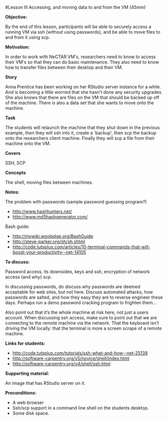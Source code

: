 #Lesson III Accessing, and moving data to and from the VM (45min)

**Objective:** 

By the end of this lesson, participants will be able to securely access a running VM via ssh (without using passwords), 
and be able to move files to and from it using scp.

**Motivation:** 

In order to work with NeCTAR VM's, researchers need to know to access their VM's so that they can do basic maintenance.
They also need to know how to transfer files between their desktop and their VM. 

**Story**

Anna Prentice has been working on her RStudio server instance for a while. And is becoming a little worried that she
hasn't done any security upgrades. She also knows that there are files on the VM that should be backed up off of the 
machine. There is also a data set that she wants to move onto the machine. 

**Task**

The students will relaunch the machine that they shut down in the previous example, then they will ssh into it,
create a 'backup', then scp the backup onto the researchers client machine. Finally they will scp a file from their
machine onto the VM.

**Covers**

SSH, SCP

**Concepts**

The shell, moving files between machines.

**Notes:** 

The problem with passwords (sample password guessing program?)

* http://www.hashhunters.net/
* http://www.md5hashgenerator.com/

Bash guide:

* http://mywiki.wooledge.org/BashGuide
* http://steve-parker.org/sh/sh.shtml 
* http://code.tutsplus.com/articles/10-terminal-commands-that-will-boost-your-productivity--net-14105

**To discuss:** 

 Password access, its downsides, keys and ssh, encryption of network access (and why) scp. 
 
 In discussing passwords, do discuss why passwords are deemed acceptable for web sites, but not here. 
 Discuss automated attacks, how passwords are salted, and how they easy they are to reverse engineer these days. 
 Perhaps run a demo password cracking program to frighten them... 
 
 Also point out that it’s the whole machine at risk here, not just a users account. 
 When discussing ssh access, make sure to point out that we are connecting to the remote machine via the network. 
 That the keyboard isn’t driving the VM locally: that the terminal is more a screen scrape of a remote machine.

**Links for students:** 

* http://code.tutsplus.com/tutorials/ssh-what-and-how--net-25138
* http://software-carpentry.org/v5/novice/shell/index.html
* http://software-carpentry.org/v4/shell/ssh.html


**Supporting material:** 

An image that has RStudio server on it.

**Preconditions:** 

* A web browser
* Ssh/scp support in a command line shell on the students desktop.
* Some disk space.

